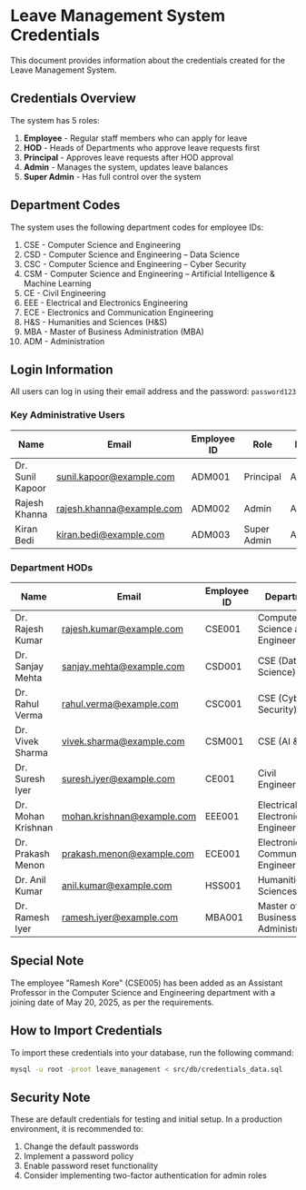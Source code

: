 # Leave Management System Credentials

This document provides information about the credentials created for the Leave Management System.

## Credentials Overview

The system has 5 roles:
1. **Employee** - Regular staff members who can apply for leave
2. **HOD** - Heads of Departments who approve leave requests first
3. **Principal** - Approves leave requests after HOD approval
4. **Admin** - Manages the system, updates leave balances
5. **Super Admin** - Has full control over the system

## Department Codes

The system uses the following department codes for employee IDs:
1. CSE - Computer Science and Engineering
2. CSD - Computer Science and Engineering – Data Science
3. CSC - Computer Science and Engineering – Cyber Security
4. CSM - Computer Science and Engineering – Artificial Intelligence & Machine Learning
5. CE - Civil Engineering
6. EEE - Electrical and Electronics Engineering
7. ECE - Electronics and Communication Engineering
8. H&S - Humanities and Sciences (H&S)
9. MBA - Master of Business Administration (MBA)
10. ADM - Administration

## Login Information

All users can log in using their email address and the password: `password123`

### Key Administrative Users

| Name | Email | Employee ID | Role | Department |
|------|-------|-------------|------|------------|
| Dr. Sunil Kapoor | sunil.kapoor@example.com | ADM001 | Principal | Administration |
| Rajesh Khanna | rajesh.khanna@example.com | ADM002 | Admin | Administration |
| Kiran Bedi | kiran.bedi@example.com | ADM003 | Super Admin | Administration |

### Department HODs

| Name | Email | Employee ID | Department |
|------|-------|-------------|------------|
| Dr. Rajesh Kumar | rajesh.kumar@example.com | CSE001 | Computer Science and Engineering |
| Dr. Sanjay Mehta | sanjay.mehta@example.com | CSD001 | CSE (Data Science) |
| Dr. Rahul Verma | rahul.verma@example.com | CSC001 | CSE (Cyber Security) |
| Dr. Vivek Sharma | vivek.sharma@example.com | CSM001 | CSE (AI & ML) |
| Dr. Suresh Iyer | suresh.iyer@example.com | CE001 | Civil Engineering |
| Dr. Mohan Krishnan | mohan.krishnan@example.com | EEE001 | Electrical and Electronics Engineering |
| Dr. Prakash Menon | prakash.menon@example.com | ECE001 | Electronics and Communication Engineering |
| Dr. Anil Kumar | anil.kumar@example.com | HSS001 | Humanities and Sciences |
| Dr. Ramesh Iyer | ramesh.iyer@example.com | MBA001 | Master of Business Administration |

## Special Note

The employee "Ramesh Kore" (CSE005) has been added as an Assistant Professor in the Computer Science and Engineering department with a joining date of May 20, 2025, as per the requirements.

## How to Import Credentials

To import these credentials into your database, run the following command:

```bash
mysql -u root -proot leave_management < src/db/credentials_data.sql
```

## Security Note

These are default credentials for testing and initial setup. In a production environment, it is recommended to:
1. Change the default passwords
2. Implement a password policy
3. Enable password reset functionality
4. Consider implementing two-factor authentication for admin roles
